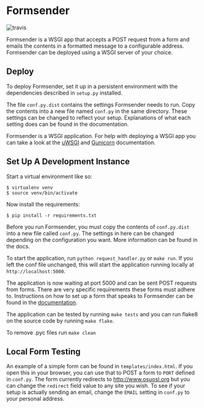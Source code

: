 Formsender
==========

![travis](https://travis-ci.org/osuosl/formsender.svg?branch=develop)

Formsender is a WSGI app that accepts a POST request from a form and emails the
contents in a formatted message to a configurable address. Formsender can be
deployed using a WSGI server of your choice.

Deploy
------

To deploy Formsender, set it up in a persistent environment with the
dependencies described in `setup.py` installed.

The file `conf.py.dist` contains the settings Formsender needs to run. Copy
the contents into a new file named `conf.py` in the same directory. These
settings can be changed to reflect your setup. Explanations of what each setting
does can be found in the documentation.

Formsender is a WSGI application. For help with deploying a WSGI app you can
take a look at the [uWSGI](https://uwsgi-docs.readthedocs.org/en/latest/) and
[Gunicorn](http://docs.gunicorn.org/en/19.3/) documentation.

Set Up A Development Instance
-----------------------------

Start a virtual environment like so:

```
$ virtualenv venv
$ source venv/bin/activate
```

Now install the requirements:

```
$ pip install -r requirements.txt
```

Before you run Formsender, you must copy the contents of `conf.py.dist` into a
new file called `conf.py`. The settings in here can be changed depending on the
configuration you want. More information can be found in the docs.

To start the application, run `python request_handler.py` or `make run`. If you
left the conf file unchanged, this will start the application running locally at
`http://localhost:5000`.

The application is now waiting at port 5000 and can be sent POST requests from
forms. There are very specific requirements these forms must adhere to.
Instructions on how to set up a form that speaks to Formsender can be found in
the [documentation](http://formsender.readthedocs.org/en/latest/).

The application can be tested by running `make tests` and you can run flake8 on
the source code by running `make flake`.

To remove .pyc files run `make clean`

Local Form Testing
------------------

An example of a simple form can be found in `templates/index.html`. If you open
this in your browser, you can use that to POST a form to `PORT` defined in
`conf.py`. The form currently redirects to http://www.osuosl.org but you can
change the `redirect` field value to any site you wish. To see if your setup is
actually sending an email, change the `EMAIL` setting in `conf.py` to your
personal address.
